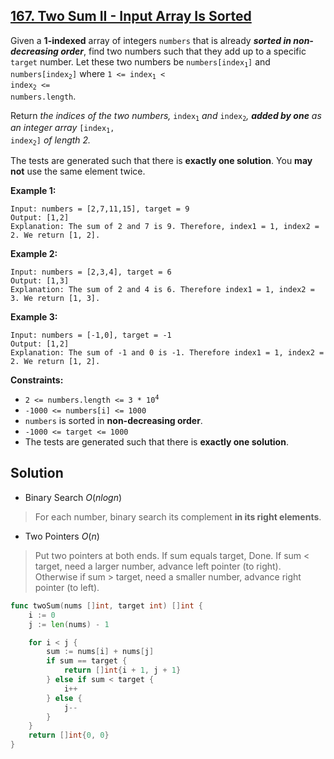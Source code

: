## [167. Two Sum II - Input Array Is Sorted](https://leetcode.com/problems/two-sum-ii-input-array-is-sorted/)


Given a **1-indexed** array of integers <code>numbers</code> that is already **_sorted in non-decreasing order_**, find two numbers such that they add up to a specific <code>target</code> number. Let these two numbers be <code>numbers[index<sub style="display: inline;">1</sub>]</code> and <code>numbers[index<sub style="display: inline;">2</sub>]</code> where <code>1 <= index<sub style="display: inline;">1</sub> < index<sub style="display: inline;">2</sub> <= numbers.length</code>.

Return _the indices of the two numbers,_ <code>index<sub style="display: inline;">1</sub></code> _and_ <code>index<sub style="display: inline;">2</sub></code>_, **added by one** as an integer array_ <code>[index<sub style="display: inline;">1</sub>, index<sub style="display: inline;">2</sub>]</code> _of length 2._

The tests are generated such that there is **exactly one solution**. You **may not** use the same element twice.

**Example 1:**

```
Input: numbers = [2,7,11,15], target = 9
Output: [1,2]
Explanation: The sum of 2 and 7 is 9. Therefore, index1 = 1, index2 = 2. We return [1, 2].
```

**Example 2:**

```
Input: numbers = [2,3,4], target = 6
Output: [1,3]
Explanation: The sum of 2 and 4 is 6. Therefore index1 = 1, index2 = 3. We return [1, 3].
```

**Example 3:**

```
Input: numbers = [-1,0], target = -1
Output: [1,2]
Explanation: The sum of -1 and 0 is -1. Therefore index1 = 1, index2 = 2. We return [1, 2].
```

**Constraints:**

*   <code>2 <= numbers.length <= 3 * 10<sup>4</sup></code>
*   <code>-1000 <= numbers[i] <= 1000</code>
*   <code>numbers</code> is sorted in **non-decreasing order**.
*   <code>-1000 <= target <= 1000</code>
*   The tests are generated such that there is **exactly one solution**.



## Solution

- Binary Search $O(nlogn)​$ 

> For each number, binary search its complement **in its right elements**.

- Two Pointers $O(n)​$ 

> Put two pointers at both ends. If sum equals target, Done. If sum < target, need a larger number, advance left pointer (to right). Otherwise if sum > target, need a smaller number, advance right pointer (to left). 

```go
func twoSum(nums []int, target int) []int {
    i := 0
    j := len(nums) - 1

    for i < j {
        sum := nums[i] + nums[j]
        if sum == target {
            return []int{i + 1, j + 1}
        } else if sum < target {
            i++
        } else {
            j--
        }
    }
    return []int{0, 0}
}
```